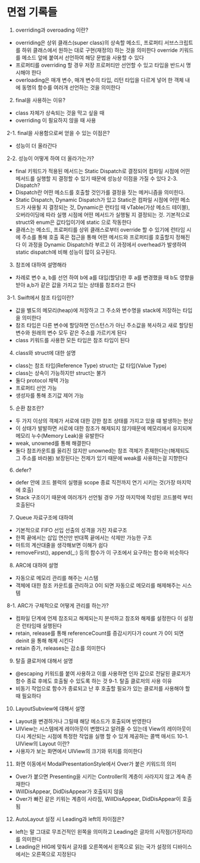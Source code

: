 # 면접 기록들

1. overriding과 overoading 이란?
- overriding은 상위 클래스(super class)의 상속할 메소드, 프로퍼티 서브스크립트를 하위 클래스에서 원하는 대로 구현(재정의) 하는 것을 의미한다 override 키워드를 메소드 앞에 붙여서 선언하여 해당 문법을 사용할 수 있다
- 프로퍼티를 overriding 할 경우 저장 프로퍼티만 선언할 수 있고 타입을 반드시 명시해야 한다
- overloading은 매개 변수, 매개 변수의 타입, 리턴 타입을 다르게 넣어 한 객체 내에 동명의 함수를 여러개 선언하는 것을 의미한다

2. final을 사용하는 이유? 
- class 자체가 상속되는 것을 막고 싶을 때
- overriding 이 필요하지 않을 때 사용
 
2-1. final을 사용함으로써 얻을 수 있는 이점은?
- 성능이 더 올라간다 

2-2. 성능이 어떻게 하여 더 올라가는가?
- final 키워드가 적용된 메서드는 Static Dispatch로 결정되어 컴파일 시점에 어떤 메서드를 실행할 지 결정할 수 있기 때문에 성능상 이점을 가질 수 있다
2-3. Dispatch?
- Dispatch란 어떤 메소드를 호출할 것인가를 결정을 짓는 메커니즘을 의미힌다.
- Static Dispatch, Dynamic Dispatch가 있고 Static은 컴파일 시점에 어떤 메소드가 사용될 지 결정되는 것, Dynamic은 런타임 때 vTable(가상 메소드 테이블), 오버라이딩에 따라 실행 시점에 어떤 메서드가 실행될 지 결정되는 것. 기본적으로 struct와 enum은 값타입이기에 static 으로 작동한다
- 클래스는 메소드, 프로퍼티를 상위 클래스로부터 override 할 수 있기에 런타임 시에 주소를 통해 호출 혹은 접근을 통해 어떤 메서드와 프로퍼티를 호출할지 정해진다 이 과정을 Dynamic Dispatch라 부르고 이 과정에서 overhead가 발생하여 static dispatch에 비해 성능이 많이 요구된다.


3. 참조에 대하여 설명해라
- 차례로 변수 a, b를 선언 하여 b에 a를 대입(할당)한 후 a를 변경했을 때 b도 영향을 받아 a,b가 같은 값을 가지고 있는 상태를 참조라고 한다

3-1. Swift에서 참조 타입이란?
- 값을 별도의 메모리(heap)에 저장하고 그 주소와 변수명을 stack에 저장하는 타입을 의미한다
- 참조 타입은 다른 변수에 할당하면 인스턴스가 아닌 주소값을 복사하고 새로 할당된 변수와 원래의 변수 모두 같은 주소를 가르키게 된다
- class 키워드를 사용한 모든 타입은 참조 타입이 된다

4. class와 struct에 대한 설명
- class는 참조 타입(Reference Type) struct는 값 타입(Value Type)
- class는 상속이 가능하지만 struct는 불가
- 둘다 protocol 채택 가능
- 프로퍼티 선언 가능
- 생성자를 통해 초기값 제어 가능

5. 순환 참조란?
- 두 가지 이상의 객체가 서로에 대한 강한 참조 상태를 가지고 있을 떄 발생하는 현상
- 이 상태가 발발하면 서로에 대한 참조가 해제되지 않기때문에 메모리에서 유지되며 메모리 누수(Memory Leak)을 유발한다
- weak, unowned를 통해 해결한다
- 둘다 참조카운트를 올리진 않지만 unowned는 참조 객체가 존재한다는(해제되도 그 주소를 바라봄) 보장된다는 전제가 있기 때문에 weak를 사용하는걸 지향한다

6. defer?
- defer 안에 코드 블럭의 실행을 scope 종료 직전까지 연기 시키는 것(가장 마지막에 호출) 
- Stack 구조이기 때문에 여러개가 선언될 경우 가장 마지막에 작성된 코드블럭 부터 호출된다

7. Queue 자료구조에 대하여
- 기본적으로 FIFO 선입 선출의 성격을 가진 자료구조
- 한쪽 끝에서는 삽입 연산만 반대쪽 끝에서는 삭제만 가능한 구조
- 마트의 계산대줄을 생각해보면 이해가 쉽다
- removeFirst(), append(_:) 등의 함수가 이 구조에서 요구하는 함수와 비슷하다

8. ARC에 대하여 설명
- 자동으로 메모리 관리를 해주는 시스템
- 객체에 대한 참조 카운트를 관리하고 0이 되면 자동으로 메모리를 해제해주는 시스템

8-1. ARC가 구체적으로 어떻게 관리를 하는가?
- 컴파일 단계에 언제 참조되고 해제되는지 분석하고 참조와 해제를 설정한다 이 설정은 런타임때 실행된다
- retain, release를 통해 referenceCount를 증감시키다가 count 가 0이 되면 deinit 을 통해 해제 시킨다
- retain 증가, releases는 감소를 의미한다 

9. 탈출 클로저에 대해서 설명
- @escaping 키워드를 붙여 사용하고 이를 사용하면 인자 값으로 전달된 클로저가 함수 종료 후에도 호출될 수 있도록 하는 것
9-1. 탈출 클로저의 사용 이유
- 비동기 작업으로 함수가 종료되고 난 후 호출할 필요가 있는 클로저를 사용해야 할 때 필요하다

10. LayoutSubview에 대해서 설명
- Layout을 변경하거나 그릴때 해당 메소드가 호출되며 반영한다 
- UIView는 시스템에게 레이아웃이 변했다고 알려줄 수 있는데 View의 레이아웃이 다시 계산되는 시점에 특정한 작업을 실행 할 수 있게 제공하는 콜백 매서드
10-1. UIView의 Layout 이란?
- 사용자가 보는 화면에서 UIView의 크기와 위치를 의미한다
 
11. 화면 이동에서 ModalPresentationStyle에서 Over가 붙은 키워드의 의미
- Over가 붙으면 Presenting을 시키는 Controller의 계층이 사라지지 않고 계속 존재한다
- WillDisAppear, DidDisAppear가 호출되지 않음
- Over가 빠진 같은 키워는 계층이 사라짐, WillDisAppear, DidDisAppear이 호출됨

12. AutoLayout 설정 시 Leading과 left의 차이점은?
- left는 말 그대로 무조건적인 왼쪽을 의미하고 Leading은 글자의 시작점(가장자리)를 의미한다 
- Leading은 HIG에 맞춰서 글자를 오른쪽에서 왼쪽으로 읽는 국가 설정의 디바이스에서는 오른쪽으로 지정된다
